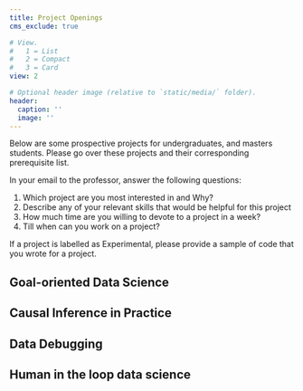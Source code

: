 ```yaml
---
title: Project Openings
cms_exclude: true

# View.
#   1 = List
#   2 = Compact
#   3 = Card
view: 2

# Optional header image (relative to `static/media/` folder).
header:
  caption: ''
  image: ''
---
```


Below are some prospective projects for undergraduates, and masters students. Please go over these projects and their corresponding prerequisite list. <br>

In your email to the professor, answer the following questions:<br>

1. Which project are you most interested in and Why?
2. Describe any of your relevant skills that would be helpful for this project
3. How much time are you willing to devote to a project in a week?
4. Till when can you work on a project?

If a project is labelled as Experimental, please provide a sample of code that you wrote for a project.
 

<h2>Goal-oriented Data Science</h2>

<h2>Causal Inference in Practice</h2>

<h2>Data Debugging</h2>

<h2>Human in the loop data science </h2>

